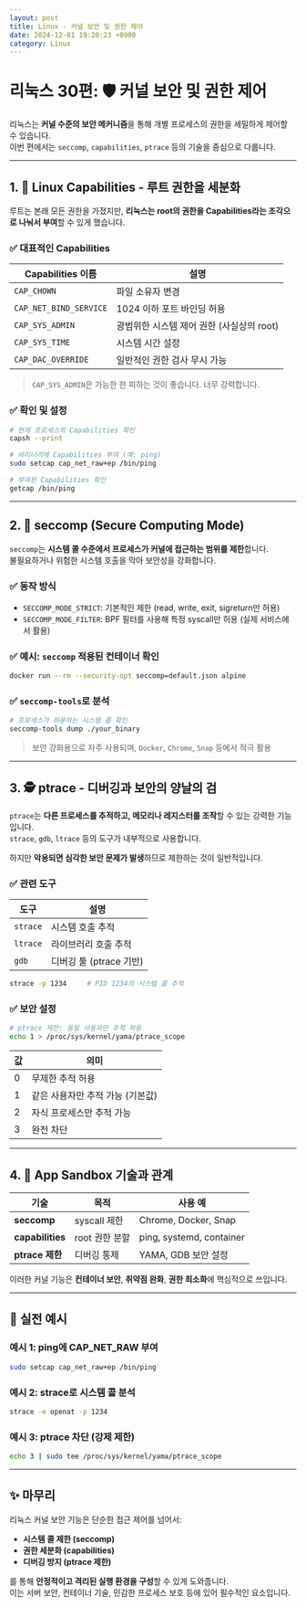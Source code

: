 ```yaml
---
layout: post
title: Linux - 커널 보안 및 권한 제어
date: 2024-12-01 19:20:23 +0900
category: Linux
---
```

# 리눅스 30편: 🛡️ 커널 보안 및 권한 제어

리눅스는 **커널 수준의 보안 메커니즘**을 통해 개별 프로세스의 권한을 세밀하게 제어할 수 있습니다.  
이번 편에서는 `seccomp`, `capabilities`, `ptrace` 등의 기술을 중심으로 다룹니다.

---

## 1. 🧱 Linux Capabilities - 루트 권한을 세분화

루트는 본래 모든 권한을 가졌지만, **리눅스는 root의 권한을 Capabilities라는 조각으로 나눠서 부여**할 수 있게 했습니다.

### ✅ 대표적인 Capabilities

| Capabilities 이름 | 설명 |
|------------------|------|
| `CAP_CHOWN`      | 파일 소유자 변경 |
| `CAP_NET_BIND_SERVICE` | 1024 이하 포트 바인딩 허용 |
| `CAP_SYS_ADMIN`  | 광범위한 시스템 제어 권한 (사실상의 root) |
| `CAP_SYS_TIME`   | 시스템 시간 설정 |
| `CAP_DAC_OVERRIDE` | 일반적인 권한 검사 무시 가능 |

> `CAP_SYS_ADMIN`은 가능한 한 피하는 것이 좋습니다. 너무 강력합니다.

### ✅ 확인 및 설정

```bash
# 현재 프로세스의 Capabilities 확인
capsh --print

# 바이너리에 Capabilities 부여 (예: ping)
sudo setcap cap_net_raw+ep /bin/ping

# 부여된 Capabilities 확인
getcap /bin/ping
```

---

## 2. 🚫 seccomp (Secure Computing Mode)

`seccomp`는 **시스템 콜 수준에서 프로세스가 커널에 접근하는 범위를 제한**합니다.  
불필요하거나 위험한 시스템 호출을 막아 보안성을 강화합니다.

### ✅ 동작 방식

- `SECCOMP_MODE_STRICT`: 기본적인 제한 (read, write, exit, sigreturn만 허용)
- `SECCOMP_MODE_FILTER`: BPF 필터를 사용해 특정 syscall만 허용 (실제 서비스에서 활용)

### ✅ 예시: `seccomp` 적용된 컨테이너 확인

```bash
docker run --rm --security-opt seccomp=default.json alpine
```

### ✅ `seccomp-tools`로 분석

```bash
# 프로세스가 허용하는 시스템 콜 확인
seccomp-tools dump ./your_binary
```

> 보안 강화용으로 자주 사용되며, `Docker`, `Chrome`, `Snap` 등에서 적극 활용

---

## 3. 🕵️ ptrace - 디버깅과 보안의 양날의 검

`ptrace`는 **다른 프로세스를 추적하고, 메모리나 레지스터를 조작**할 수 있는 강력한 기능입니다.  
`strace`, `gdb`, `ltrace` 등의 도구가 내부적으로 사용합니다.

하지만 **악용되면 심각한 보안 문제가 발생**하므로 제한하는 것이 일반적입니다.

### ✅ 관련 도구

| 도구 | 설명 |
|------|------|
| `strace` | 시스템 호출 추적 |
| `ltrace` | 라이브러리 호출 추적 |
| `gdb`    | 디버깅 툴 (ptrace 기반) |

```bash
strace -p 1234     # PID 1234의 시스템 콜 추적
```

### ✅ 보안 설정

```bash
# ptrace 제한: 동일 사용자만 추적 허용
echo 1 > /proc/sys/kernel/yama/ptrace_scope
```

| 값 | 의미 |
|-----|------|
| 0   | 무제한 추적 허용 |
| 1   | 같은 사용자만 추적 가능 (기본값) |
| 2   | 자식 프로세스만 추적 가능 |
| 3   | 완전 차단 |

---

## 4. 🔐 App Sandbox 기술과 관계

| 기술 | 목적 | 사용 예 |
|------|------|---------|
| **seccomp** | syscall 제한 | Chrome, Docker, Snap |
| **capabilities** | root 권한 분할 | ping, systemd, container |
| **ptrace 제한** | 디버깅 통제 | YAMA, GDB 보안 설정 |

이러한 커널 기능은 **컨테이너 보안**, **취약점 완화**, **권한 최소화**에 핵심적으로 쓰입니다.

---

## 🧪 실전 예시

### 예시 1: ping에 CAP_NET_RAW 부여
```bash
sudo setcap cap_net_raw+ep /bin/ping
```

### 예시 2: strace로 시스템 콜 분석
```bash
strace -e openat -p 1234
```

### 예시 3: ptrace 차단 (강제 제한)
```bash
echo 3 | sudo tee /proc/sys/kernel/yama/ptrace_scope
```

---

## ✨ 마무리

리눅스 커널 보안 기능은 단순한 접근 제어를 넘어서:

- **시스템 콜 제한 (seccomp)**  
- **권한 세분화 (capabilities)**  
- **디버깅 방지 (ptrace 제한)**

를 통해 **안정적이고 격리된 실행 환경을 구성**할 수 있게 도와줍니다.  
이는 서버 보안, 컨테이너 기술, 민감한 프로세스 보호 등에 있어 필수적인 요소입니다.